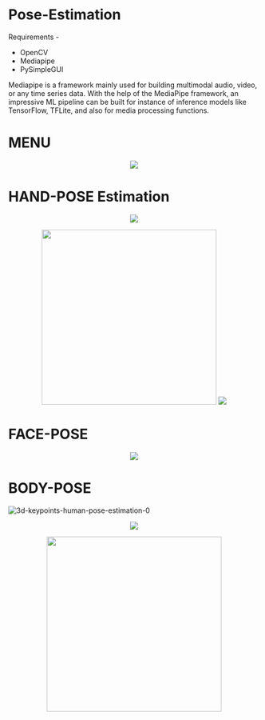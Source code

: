 # Pose-Estimation

Requirements - 
 - OpenCV
 - Mediapipe
 - PySimpleGUI

Mediapipe is a framework mainly used for building multimodal audio, video, or any time series data. With the help of the MediaPipe framework, an impressive ML pipeline can be built for instance of inference models like TensorFlow, TFLite, and also for media processing functions.

# MENU
<p align="center">
  <img src="https://github.com/ParvNarang/Pose-Estimation/blob/d999ed00b75ce5badac1f87bb55317c1ea59c987/Images/menu.png">
</p>

# HAND-POSE Estimation
<p align="center">
  <img src="https://github.com/ParvNarang/Pose-Estimation/blob/cb37b799be7744a3b303e301a81b015824087eec/Images/n.png">
</p>

<p align="center">
  <img src="https://github.com/ParvNarang/Pose-Estimation/blob/8955e46dc50e781506d4f04780a812ab313d8d52/Images/2.png" width = 350>
  <img src="https://github.com/ParvNarang/Pose-Estimation/blob/8955e46dc50e781506d4f04780a812ab313d8d52/Images/3.png">
</p>

# FACE-POSE
<p align="center">
  <img src="https://github.com/ParvNarang/Pose-Estimation/blob/8955e46dc50e781506d4f04780a812ab313d8d52/Images/4.png">
</p>

# BODY-POSE

![3d-keypoints-human-pose-estimation-0](https://user-images.githubusercontent.com/56078295/127357562-3580254a-126b-482b-9dac-fa6eced097e3.png)

<p align="center">
  <img src="https://github.com/ParvNarang/Pose-Estimation/blob/8955e46dc50e781506d4f04780a812ab313d8d52/Images/5.png">
</p>

<p align="center">
  <img src="https://github.com/ParvNarang/Pose-Estimation/blob/8955e46dc50e781506d4f04780a812ab313d8d52/Images/6.png" width = 350>
</p>

